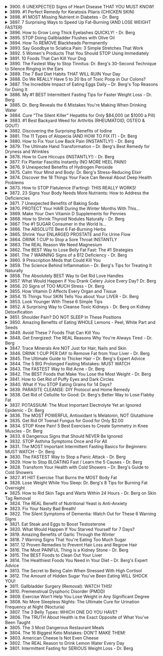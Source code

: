 <details>
<summary>3900. 6 UNEXPECTED Signs of Heart Disease THAT YOU MUST KNOW!</summary>

<a href="https://www.youtube.com/watch?v=bzAW-SNZj8A" target="_blank">
    <img src="https://img.youtube.com/vi/bzAW-SNZj8A/maxresdefault.jpg" width="200">
</a>


</details>

<details>
<summary>3899. #1 Perfect Remedy for Keratosis Pilaris (CHICKEN SKIN)</summary>

<a href="https://www.youtube.com/watch?v=ZOIY8LfgKGI" target="_blank">
    <img src="https://img.youtube.com/vi/ZOIY8LfgKGI/maxresdefault.jpg" width="200">
</a>


</details>

<details>
<summary>3898. #1 MOST Missing Nutrient in Diabetes - Dr. Berg</summary>

<a href="https://www.youtube.com/watch?v=P-z4_d0BAPE" target="_blank">
    <img src="https://img.youtube.com/vi/P-z4_d0BAPE/maxresdefault.jpg" width="200">
</a>


</details>

<details>
<summary>3897. 7 Surprising Ways to Speed Up Fat-Burning (AND LOSE WEIGHT FASTER)</summary>

<a href="https://www.youtube.com/watch?v=yKx8GaMWX9o" target="_blank">
    <img src="https://img.youtube.com/vi/yKx8GaMWX9o/maxresdefault.jpg" width="200">
</a>


</details>

<details>
<summary>3896. How to Grow Long Thick Eyelashes QUICKLY! - Dr. Berg</summary>

<a href="https://www.youtube.com/watch?v=YhNPTRKLHXc" target="_blank">
    <img src="https://img.youtube.com/vi/YhNPTRKLHXc/maxresdefault.jpg" width="200">
</a>


</details>

<details>
<summary>3895. STOP Doing Gallbladder Flushes with Olive Oil</summary>

<a href="https://www.youtube.com/watch?v=8v9zz0f6Iz4" target="_blank">
    <img src="https://img.youtube.com/vi/8v9zz0f6Iz4/maxresdefault.jpg" width="200">
</a>


</details>

<details>
<summary>3894. How To REMOVE Blackheads Permanently</summary>

<a href="https://www.youtube.com/watch?v=LNCtw7hHTTI" target="_blank">
    <img src="https://img.youtube.com/vi/LNCtw7hHTTI/maxresdefault.jpg" width="200">
</a>


</details>

<details>
<summary>3893. Say Goodbye to Sciatica Pain: 3 Simple Stretches That Work</summary>

<a href="https://www.youtube.com/watch?v=Htiz00ktAM4" target="_blank">
    <img src="https://img.youtube.com/vi/Htiz00ktAM4/maxresdefault.jpg" width="200">
</a>


</details>

<details>
<summary>3892. 5 Women's Products That You Should STOP Using Immediately</summary>

<a href="https://www.youtube.com/watch?v=N0OLVZDKGcE" target="_blank">
    <img src="https://img.youtube.com/vi/N0OLVZDKGcE/maxresdefault.jpg" width="200">
</a>


</details>

<details>
<summary>3891. 10 Foods That Can Kill Your Dog</summary>

<a href="https://www.youtube.com/watch?v=apxk9RAEtAE" target="_blank">
    <img src="https://img.youtube.com/vi/apxk9RAEtAE/maxresdefault.jpg" width="200">
</a>


</details>

<details>
<summary>3890. The Fastest Way to Stop Tinnitus: Dr. Berg's 30-Second Technique to Silence Ringing in the Ears</summary>

<a href="https://www.youtube.com/watch?v=3MDO8KB3zjk" target="_blank">
    <img src="https://img.youtube.com/vi/3MDO8KB3zjk/maxresdefault.jpg" width="200">
</a>


</details>

<details>
<summary>3889. The 7 Bad Diet Habits THAT WILL RUIN Your Day</summary>

<a href="https://www.youtube.com/watch?v=0cQ_OSagZ1I" target="_blank">
    <img src="https://img.youtube.com/vi/0cQ_OSagZ1I/maxresdefault.jpg" width="200">
</a>


</details>

<details>
<summary>3888. Do We REALLY Have 5 to 20 lbs of Toxic Poop in Our Colons?</summary>

<a href="https://www.youtube.com/watch?v=D1PmXfvCRd4" target="_blank">
    <img src="https://img.youtube.com/vi/D1PmXfvCRd4/maxresdefault.jpg" width="200">
</a>


</details>

<details>
<summary>3887. The Incredible Impact of Eating Eggs Daily – Dr. Berg's Top Reasons for Doing It</summary>

<a href="https://www.youtube.com/watch?v=--Rx7EZyC7s" target="_blank">
    <img src="https://img.youtube.com/vi/--Rx7EZyC7s/maxresdefault.jpg" width="200">
</a>


</details>

<details>
<summary>3886. My #1 BEST Intermittent Fasting Tips for Faster Weight Loss - Dr. Berg</summary>

<a href="https://www.youtube.com/watch?v=KVmSxe5tYKg" target="_blank">
    <img src="https://img.youtube.com/vi/KVmSxe5tYKg/maxresdefault.jpg" width="200">
</a>


</details>

<details>
<summary>3885. Dr. Berg Reveals the 6 Mistakes You're Making When Drinking Water</summary>

<a href="https://www.youtube.com/watch?v=yu9xzxRXuB4" target="_blank">
    <img src="https://img.youtube.com/vi/yu9xzxRXuB4/maxresdefault.jpg" width="200">
</a>


</details>

<details>
<summary>3884. Cure "The Silent Killer" Hepatitis for Only $84,000 (at $1000 a Pill)</summary>

<a href="https://www.youtube.com/watch?v=WFhBpWySIyM" target="_blank">
    <img src="https://img.youtube.com/vi/WFhBpWySIyM/maxresdefault.jpg" width="200">
</a>


</details>

<details>
<summary>3883. #1 Best Backyard Weed for Arthritis (RHEUMATOID, OSTEO & GOUT)</summary>

<a href="https://www.youtube.com/watch?v=KMHr18e9Nb8" target="_blank">
    <img src="https://img.youtube.com/vi/KMHr18e9Nb8/maxresdefault.jpg" width="200">
</a>


</details>

<details>
<summary>3882. Discovering the Surprising Benefits of Iodine</summary>

<a href="https://www.youtube.com/watch?v=ZMaqumn5Lcc" target="_blank">
    <img src="https://img.youtube.com/vi/ZMaqumn5Lcc/maxresdefault.jpg" width="200">
</a>


</details>

<details>
<summary>3881. The 11 Types of Alopecia (AND HOW TO FIX IT) - Dr. Berg</summary>

<a href="https://www.youtube.com/watch?v=iS00UfjoMXo" target="_blank">
    <img src="https://img.youtube.com/vi/iS00UfjoMXo/maxresdefault.jpg" width="200">
</a>


</details>

<details>
<summary>3880. How to Fix Your Low Back Pain (INSTANTLY!) - Dr. Berg</summary>

<a href="https://www.youtube.com/watch?v=DgoF2Nr6S3A" target="_blank">
    <img src="https://img.youtube.com/vi/DgoF2Nr6S3A/maxresdefault.jpg" width="200">
</a>


</details>

<details>
<summary>3879. The Ultimate Hand Transformation – Dr. Berg's Best Remedy for Dryness and Wrinkles</summary>

<a href="https://www.youtube.com/watch?v=pIB3neebwSk" target="_blank">
    <img src="https://img.youtube.com/vi/pIB3neebwSk/maxresdefault.jpg" width="200">
</a>


</details>

<details>
<summary>3878. How to Cure Hiccups (INSTANTLY!) - Dr. Berg</summary>

<a href="https://www.youtube.com/watch?v=DHVAwRW10Ww" target="_blank">
    <img src="https://img.youtube.com/vi/DHVAwRW10Ww/maxresdefault.jpg" width="200">
</a>


</details>

<details>
<summary>3877. Fix Plantar Fasciitis Instantly (NO MORE HEEL PAIN!)</summary>

<a href="https://www.youtube.com/watch?v=mPMvVMayCFo" target="_blank">
    <img src="https://img.youtube.com/vi/mPMvVMayCFo/maxresdefault.jpg" width="200">
</a>


</details>

<details>
<summary>3876. 9 Unexpected Benefits of Hydrogen Peroxide</summary>

<a href="https://www.youtube.com/watch?v=YVkR8PCqlZY" target="_blank">
    <img src="https://img.youtube.com/vi/YVkR8PCqlZY/maxresdefault.jpg" width="200">
</a>


</details>

<details>
<summary>3875. Calm Your Mind and Body: Dr. Berg's Stress-Reducing Elixir</summary>

<a href="https://www.youtube.com/watch?v=j6I6kbaJPeQ" target="_blank">
    <img src="https://img.youtube.com/vi/j6I6kbaJPeQ/maxresdefault.jpg" width="200">
</a>


</details>

<details>
<summary>3874. Discover the 18 Things Your Face Can Reveal About Deep Health Problems</summary>

<a href="https://www.youtube.com/watch?v=1pTdTYpvhFk" target="_blank">
    <img src="https://img.youtube.com/vi/1pTdTYpvhFk/maxresdefault.jpg" width="200">
</a>


</details>

<details>
<summary>3873. How to STOP Flatulence (Farting): THIS REALLY WORKS!</summary>

<a href="https://www.youtube.com/watch?v=roR2cqChkcM" target="_blank">
    <img src="https://img.youtube.com/vi/roR2cqChkcM/maxresdefault.jpg" width="200">
</a>


</details>

<details>
<summary>3872. 23 Signs Your Body Needs More Nutrients: How to Address the Deficiencies</summary>

<a href="https://www.youtube.com/watch?v=UqLuyop6Xtc" target="_blank">
    <img src="https://img.youtube.com/vi/UqLuyop6Xtc/maxresdefault.jpg" width="200">
</a>


</details>

<details>
<summary>3871. 7 Unexpected Benefits of Baking Soda</summary>

<a href="https://www.youtube.com/watch?v=4BjBPEx7OaQ" target="_blank">
    <img src="https://img.youtube.com/vi/4BjBPEx7OaQ/maxresdefault.jpg" width="200">
</a>


</details>

<details>
<summary>3870. PROTECT Your HAIR During the Winter Months With This...</summary>

<a href="https://www.youtube.com/watch?v=NewR0jDwHXw" target="_blank">
    <img src="https://img.youtube.com/vi/NewR0jDwHXw/maxresdefault.jpg" width="200">
</a>


</details>

<details>
<summary>3869. Make Your Own Vitamin D Supplements for Pennies</summary>

<a href="https://www.youtube.com/watch?v=YeYR1C7NMUI" target="_blank">
    <img src="https://img.youtube.com/vi/YeYR1C7NMUI/maxresdefault.jpg" width="200">
</a>


</details>

<details>
<summary>3868. How to Shrink Thyroid Nodules Naturally - Dr. Berg</summary>

<a href="https://www.youtube.com/watch?v=8JVOmgCJIFs" target="_blank">
    <img src="https://img.youtube.com/vi/8JVOmgCJIFs/maxresdefault.jpg" width="200">
</a>


</details>

<details>
<summary>3867. The #1 SUGAR Consumer in the World Is...</summary>

<a href="https://www.youtube.com/watch?v=C-T7UQ_ZP8M" target="_blank">
    <img src="https://img.youtube.com/vi/C-T7UQ_ZP8M/maxresdefault.jpg" width="200">
</a>


</details>

<details>
<summary>3866. The ABSOLUTE Best 6 Fat-Burning Herbs</summary>

<a href="https://www.youtube.com/watch?v=rCnAdzjSm9M" target="_blank">
    <img src="https://img.youtube.com/vi/rCnAdzjSm9M/maxresdefault.jpg" width="200">
</a>


</details>

<details>
<summary>3865. Shrink Your ENLARGED PROSTATE and Fix Urine Flow</summary>

<a href="https://www.youtube.com/watch?v=YU3LO6wbZAU" target="_blank">
    <img src="https://img.youtube.com/vi/YU3LO6wbZAU/maxresdefault.jpg" width="200">
</a>


</details>

<details>
<summary>3864. DRINK 1 CUP to Stop a Sore Throat INSTANTLY</summary>

<a href="https://www.youtube.com/watch?v=3khcsSHeDVY" target="_blank">
    <img src="https://img.youtube.com/vi/3khcsSHeDVY/maxresdefault.jpg" width="200">
</a>


</details>

<details>
<summary>3863. The REAL Reason We Need Magnesium</summary>

<a href="https://www.youtube.com/watch?v=c4IGYZ1iDUU" target="_blank">
    <img src="https://img.youtube.com/vi/c4IGYZ1iDUU/maxresdefault.jpg" width="200">
</a>


</details>

<details>
<summary>3862. The BEST Way to Lose Belly Fat Fast: The #1 Strategies</summary>

<a href="https://www.youtube.com/watch?v=Eu0OokQjfgI" target="_blank">
    <img src="https://img.youtube.com/vi/Eu0OokQjfgI/maxresdefault.jpg" width="200">
</a>


</details>

<details>
<summary>3861. The 7 WARNING Signs of a B12 Deficiency - Dr. Berg</summary>

<a href="https://www.youtube.com/watch?v=ChntJVuErlg" target="_blank">
    <img src="https://img.youtube.com/vi/ChntJVuErlg/maxresdefault.jpg" width="200">
</a>


</details>

<details>
<summary>3860. 9 Prescription Meds that Could Kill You</summary>

<a href="https://www.youtube.com/watch?v=q91NwRzb2TM" target="_blank">
    <img src="https://img.youtube.com/vi/q91NwRzb2TM/maxresdefault.jpg" width="200">
</a>


</details>

<details>
<summary>3859. The Science Behind Inflammation – Dr. Berg's Tips for Treating It Naturally</summary>

<a href="https://www.youtube.com/watch?v=J9g_LAXfS24" target="_blank">
    <img src="https://img.youtube.com/vi/J9g_LAXfS24/maxresdefault.jpg" width="200">
</a>


</details>

<details>
<summary>3858. The Absolutely BEST Way to Get Rid Love Handles</summary>

<a href="https://www.youtube.com/watch?v=izF4QUF3y5o" target="_blank">
    <img src="https://img.youtube.com/vi/izF4QUF3y5o/maxresdefault.jpg" width="200">
</a>


</details>

<details>
<summary>3857. What Would Happen if You Drank Celery Juice Every Day? Dr. Berg</summary>

<a href="https://www.youtube.com/watch?v=TQ5ovHN1O40" target="_blank">
    <img src="https://img.youtube.com/vi/TQ5ovHN1O40/maxresdefault.jpg" width="200">
</a>


</details>

<details>
<summary>3856. 20 Signs of TOO MUCH Stress - Dr. Berg</summary>

<a href="https://www.youtube.com/watch?v=MfLC0qX2Bn0" target="_blank">
    <img src="https://img.youtube.com/vi/MfLC0qX2Bn0/maxresdefault.jpg" width="200">
</a>


</details>

<details>
<summary>3855. How Vitamin D Affects Every Organ and Tissue</summary>

<a href="https://www.youtube.com/watch?v=zCmW5bLcE9s" target="_blank">
    <img src="https://img.youtube.com/vi/zCmW5bLcE9s/maxresdefault.jpg" width="200">
</a>


</details>

<details>
<summary>3854. 15 Things Your SKIN Tells You about Your LIVER - Dr. Berg</summary>

<a href="https://www.youtube.com/watch?v=-e6OMbs6Wys" target="_blank">
    <img src="https://img.youtube.com/vi/-e6OMbs6Wys/maxresdefault.jpg" width="200">
</a>


</details>

<details>
<summary>3853. Look Younger With These 6 Simple Tips</summary>

<a href="https://www.youtube.com/watch?v=Ds00uZKiTHo" target="_blank">
    <img src="https://img.youtube.com/vi/Ds00uZKiTHo/maxresdefault.jpg" width="200">
</a>


</details>

<details>
<summary>3852. A Surprising Way to Cleanse Toxic Kidneys - Dr. Berg on Kidney Detoxification</summary>

<a href="https://www.youtube.com/watch?v=2dox4_7b64I" target="_blank">
    <img src="https://img.youtube.com/vi/2dox4_7b64I/maxresdefault.jpg" width="200">
</a>


</details>

<details>
<summary>3851. Shoulder Pain? DO NOT SLEEP In These Positions</summary>

<a href="https://www.youtube.com/watch?v=gnWOGQn48pY" target="_blank">
    <img src="https://img.youtube.com/vi/gnWOGQn48pY/maxresdefault.jpg" width="200">
</a>


</details>

<details>
<summary>3850. Amazing Benefits of Eating WHOLE Lemons - Peel, White Part and Seeds</summary>

<a href="https://www.youtube.com/watch?v=1Z-EOytgEhA" target="_blank">
    <img src="https://img.youtube.com/vi/1Z-EOytgEhA/maxresdefault.jpg" width="200">
</a>


</details>

<details>
<summary>3849. Avoid These 7 Foods That Can Kill You</summary>

<a href="https://www.youtube.com/watch?v=VWIM33gm-FE" target="_blank">
    <img src="https://img.youtube.com/vi/VWIM33gm-FE/maxresdefault.jpg" width="200">
</a>


</details>

<details>
<summary>3848. Get Energized: The REAL Reasons Why You're Always Tired - Dr. Berg</summary>

<a href="https://www.youtube.com/watch?v=tt6cQ2AslVM" target="_blank">
    <img src="https://img.youtube.com/vi/tt6cQ2AslVM/maxresdefault.jpg" width="200">
</a>


</details>

<details>
<summary>3847. Trace Minerals Are NOT Just for Hair, Nails and Skin</summary>

<a href="https://www.youtube.com/watch?v=2Ze4nbRWnAM" target="_blank">
    <img src="https://img.youtube.com/vi/2Ze4nbRWnAM/maxresdefault.jpg" width="200">
</a>


</details>

<details>
<summary>3846. DRINK 1 CUP PER DAY to Remove Fat from Your Liver - Dr. Berg</summary>

<a href="https://www.youtube.com/watch?v=4YcYAVAyk9E" target="_blank">
    <img src="https://img.youtube.com/vi/4YcYAVAyk9E/maxresdefault.jpg" width="200">
</a>


</details>

<details>
<summary>3845. The Ultimate Guide to Thicker Hair – Dr. Berg's Expert Advice</summary>

<a href="https://www.youtube.com/watch?v=ZDiRxz95ftc" target="_blank">
    <img src="https://img.youtube.com/vi/ZDiRxz95ftc/maxresdefault.jpg" width="200">
</a>


</details>

<details>
<summary>3844. The 5 BIG Prolonged Fasting Mistakes: MUST WATCH</summary>

<a href="https://www.youtube.com/watch?v=j9c6zkXr9U4" target="_blank">
    <img src="https://img.youtube.com/vi/j9c6zkXr9U4/maxresdefault.jpg" width="200">
</a>


</details>

<details>
<summary>3843. The FASTEST Way to Rid Acne - Dr. Berg</summary>

<a href="https://www.youtube.com/watch?v=LYCHHYFS3gA" target="_blank">
    <img src="https://img.youtube.com/vi/LYCHHYFS3gA/maxresdefault.jpg" width="200">
</a>


</details>

<details>
<summary>3842. The BEST Foods that Make You Lose the Most Weight - Dr. Berg</summary>

<a href="https://www.youtube.com/watch?v=KE7_jDm99mg" target="_blank">
    <img src="https://img.youtube.com/vi/KE7_jDm99mg/maxresdefault.jpg" width="200">
</a>


</details>

<details>
<summary>3841. How to Get Rid of Puffy Eyes and Dark Circles</summary>

<a href="https://www.youtube.com/watch?v=6W1QfYYskv4" target="_blank">
    <img src="https://img.youtube.com/vi/6W1QfYYskv4/maxresdefault.jpg" width="200">
</a>


</details>

<details>
<summary>3840. What if You STOP Eating Grains for 14 Days?</summary>

<a href="https://www.youtube.com/watch?v=FIgFTmThhYM" target="_blank">
    <img src="https://img.youtube.com/vi/FIgFTmThhYM/maxresdefault.jpg" width="200">
</a>


</details>

<details>
<summary>3839. PARASITE CLEANSE: DIY Protocol and Home Remedy</summary>

<a href="https://www.youtube.com/watch?v=Tnpy3IwZgyI" target="_blank">
    <img src="https://img.youtube.com/vi/Tnpy3IwZgyI/maxresdefault.jpg" width="200">
</a>


</details>

<details>
<summary>3838. Get Rid of Cellulite for Good: Dr. Berg's Better Way to Lose Flabby Fat</summary>

<a href="https://www.youtube.com/watch?v=0lCuHaDj5pg" target="_blank">
    <img src="https://img.youtube.com/vi/0lCuHaDj5pg/maxresdefault.jpg" width="200">
</a>


</details>

<details>
<summary>3837. POTASSIUM: The Most Important Electrolyte Yet an Ignored Epidemic - Dr. Berg</summary>

<a href="https://www.youtube.com/watch?v=1hXpb3T96PU" target="_blank">
    <img src="https://img.youtube.com/vi/1hXpb3T96PU/maxresdefault.jpg" width="200">
</a>


</details>

<details>
<summary>3836. The MOST POWERFUL Antioxidant Is Melatonin, NOT Glutathione</summary>

<a href="https://www.youtube.com/watch?v=sNklS0lzlgA" target="_blank">
    <img src="https://img.youtube.com/vi/sNklS0lzlgA/maxresdefault.jpg" width="200">
</a>


</details>

<details>
<summary>3835. Get Rid Of Toenail Fungus for Good for Only $2.00</summary>

<a href="https://www.youtube.com/watch?v=gMnFOsJoTyE" target="_blank">
    <img src="https://img.youtube.com/vi/gMnFOsJoTyE/maxresdefault.jpg" width="200">
</a>


</details>

<details>
<summary>3834. STOP Knee Pain! 5 Best Exercises to Create Symmetry in Knee Muscles - Dr. Berg</summary>

<a href="https://www.youtube.com/watch?v=1NF6XAJq7KE" target="_blank">
    <img src="https://img.youtube.com/vi/1NF6XAJq7KE/maxresdefault.jpg" width="200">
</a>


</details>

<details>
<summary>3833. 8 Dangerous Signs that Should NEVER Be Ignored</summary>

<a href="https://www.youtube.com/watch?v=LM559JDVQok" target="_blank">
    <img src="https://img.youtube.com/vi/LM559JDVQok/maxresdefault.jpg" width="200">
</a>


</details>

<details>
<summary>3832. STOP Asthma Symptoms Once and For All</summary>

<a href="https://www.youtube.com/watch?v=yYj2E3yO3gY" target="_blank">
    <img src="https://img.youtube.com/vi/yYj2E3yO3gY/maxresdefault.jpg" width="200">
</a>


</details>

<details>
<summary>3831. The MOST Important Intermittent Fasting Basics for Beginners: MUST WATCH - Dr. Berg</summary>

<a href="https://www.youtube.com/watch?v=1rfzjRoalWM" target="_blank">
    <img src="https://img.youtube.com/vi/1rfzjRoalWM/maxresdefault.jpg" width="200">
</a>


</details>

<details>
<summary>3830. The FASTEST Way to Stop a Panic Attack - Dr. Berg</summary>

<a href="https://www.youtube.com/watch?v=os_mbYhqG8Y" target="_blank">
    <img src="https://img.youtube.com/vi/os_mbYhqG8Y/maxresdefault.jpg" width="200">
</a>


</details>

<details>
<summary>3829. How to Stop BLOATING Fast / Learn the 5 Causes - Dr. Berg</summary>

<a href="https://www.youtube.com/watch?v=7EKYAgSdjhA" target="_blank">
    <img src="https://img.youtube.com/vi/7EKYAgSdjhA/maxresdefault.jpg" width="200">
</a>


</details>

<details>
<summary>3828. Transform Your Health with Cold Showers – Dr. Berg's Guide to Cold Showers</summary>

<a href="https://www.youtube.com/watch?v=-IvJ15Ug6fc" target="_blank">
    <img src="https://img.youtube.com/vi/-IvJ15Ug6fc/maxresdefault.jpg" width="200">
</a>


</details>

<details>
<summary>3827. #1 HIIT Exercise That Burns the MOST Body Fat</summary>

<a href="https://www.youtube.com/watch?v=_eB3z1mhlBw" target="_blank">
    <img src="https://img.youtube.com/vi/_eB3z1mhlBw/maxresdefault.jpg" width="200">
</a>


</details>

<details>
<summary>3826. Lose Weight While You Sleep: Dr. Berg's 8 Tips for Burning Fat Overnight</summary>

<a href="https://www.youtube.com/watch?v=Hq9cItue5tc" target="_blank">
    <img src="https://img.youtube.com/vi/Hq9cItue5tc/maxresdefault.jpg" width="200">
</a>


</details>

<details>
<summary>3825. How to Rid Skin Tags and Warts Within 24 Hours - Dr. Berg on Skin Tag Removal</summary>

<a href="https://www.youtube.com/watch?v=6PwEAQPcuVo" target="_blank">
    <img src="https://img.youtube.com/vi/6PwEAQPcuVo/maxresdefault.jpg" width="200">
</a>


</details>

<details>
<summary>3824. The REAL Benefit of Nutritional Yeast is Anti-Anxiety</summary>

<a href="https://www.youtube.com/watch?v=zOyEuQEvzrw" target="_blank">
    <img src="https://img.youtube.com/vi/zOyEuQEvzrw/maxresdefault.jpg" width="200">
</a>


</details>

<details>
<summary>3823. Fix Your Nasty Bad Breath!</summary>

<a href="https://www.youtube.com/watch?v=AolW2szNfNc" target="_blank">
    <img src="https://img.youtube.com/vi/AolW2szNfNc/maxresdefault.jpg" width="200">
</a>


</details>

<details>
<summary>3822. The Silent Symptoms of Dementia: Watch Out for These 6 Warning Signs</summary>

<a href="https://www.youtube.com/watch?v=fFF2GvkQfNU" target="_blank">
    <img src="https://img.youtube.com/vi/fFF2GvkQfNU/maxresdefault.jpg" width="200">
</a>


</details>

<details>
<summary>3821. Eat Steak and Eggs to Boost Testosterone</summary>

<a href="https://www.youtube.com/watch?v=HJlQ_jpPOJ0" target="_blank">
    <img src="https://img.youtube.com/vi/HJlQ_jpPOJ0/maxresdefault.jpg" width="200">
</a>


</details>

<details>
<summary>3820. What Would Happen If You Starved Yourself for 7 Days?</summary>

<a href="https://www.youtube.com/watch?v=WR9yqC8HQGg" target="_blank">
    <img src="https://img.youtube.com/vi/WR9yqC8HQGg/maxresdefault.jpg" width="200">
</a>


</details>

<details>
<summary>3819. Amazing Benefits of Garlic Through the Winter</summary>

<a href="https://www.youtube.com/watch?v=imO33X-SbDY" target="_blank">
    <img src="https://img.youtube.com/vi/imO33X-SbDY/maxresdefault.jpg" width="200">
</a>


</details>

<details>
<summary>3818. 7 Warning Signs That You're Eating Too Much Sugar</summary>

<a href="https://www.youtube.com/watch?v=SjZiSqKYxx8" target="_blank">
    <img src="https://img.youtube.com/vi/SjZiSqKYxx8/maxresdefault.jpg" width="200">
</a>


</details>

<details>
<summary>3817. 12 Proven Remedies to Prevent Hair Loss and Regrow Hair</summary>

<a href="https://www.youtube.com/watch?v=wrhGIgye_Z4" target="_blank">
    <img src="https://img.youtube.com/vi/wrhGIgye_Z4/maxresdefault.jpg" width="200">
</a>


</details>

<details>
<summary>3816. The Most PAINFUL Thing is a Kidney Stone - Dr. Berg</summary>

<a href="https://www.youtube.com/watch?v=gx375QamTLE" target="_blank">
    <img src="https://img.youtube.com/vi/gx375QamTLE/maxresdefault.jpg" width="200">
</a>


</details>

<details>
<summary>3815. The BEST Foods to Clean Out Your Liver</summary>

<a href="https://www.youtube.com/watch?v=xcS9x01gB18" target="_blank">
    <img src="https://img.youtube.com/vi/xcS9x01gB18/maxresdefault.jpg" width="200">
</a>


</details>

<details>
<summary>3814. The Healthiest Foods You Need in Your Diet – Dr. Berg's Expert Advice</summary>

<a href="https://www.youtube.com/watch?v=BGwb8_hbzUM" target="_blank">
    <img src="https://img.youtube.com/vi/BGwb8_hbzUM/maxresdefault.jpg" width="200">
</a>


</details>

<details>
<summary>3813. The Secret to Being Calm When Stressed With High Cortisol</summary>

<a href="https://www.youtube.com/watch?v=_tqi3ABznwc" target="_blank">
    <img src="https://img.youtube.com/vi/_tqi3ABznwc/maxresdefault.jpg" width="200">
</a>


</details>

<details>
<summary>3812. The Amount of Hidden Sugar You've Been Eating WILL SHOCK YOU!</summary>

<a href="https://www.youtube.com/watch?v=lY247YB-qg0" target="_blank">
    <img src="https://img.youtube.com/vi/lY247YB-qg0/maxresdefault.jpg" width="200">
</a>


</details>

<details>
<summary>3811. Gallbladder Surgery (Removal): WATCH THIS!</summary>

<a href="https://www.youtube.com/watch?v=CmwDBs_CvI8" target="_blank">
    <img src="https://img.youtube.com/vi/CmwDBs_CvI8/maxresdefault.jpg" width="200">
</a>


</details>

<details>
<summary>3810. Premenstrual Dysphoric Disorder (PMDD)</summary>

<a href="https://www.youtube.com/watch?v=NgU9wbRtsNA" target="_blank">
    <img src="https://img.youtube.com/vi/NgU9wbRtsNA/maxresdefault.jpg" width="200">
</a>


</details>

<details>
<summary>3809. Exercise Won’t Help You Lose Weight in Any Significant Degree</summary>

<a href="https://www.youtube.com/watch?v=StaCIgBtuOM" target="_blank">
    <img src="https://img.youtube.com/vi/StaCIgBtuOM/maxresdefault.jpg" width="200">
</a>


</details>

<details>
<summary>3808. No More Sleepless Nights: The Ultimate Cure for Urination Frequency at Night (Nocturia)</summary>

<a href="https://www.youtube.com/watch?v=Iwza7s0RbzM" target="_blank">
    <img src="https://img.youtube.com/vi/Iwza7s0RbzM/maxresdefault.jpg" width="200">
</a>


</details>

<details>
<summary>3807. The 3 Belly Types: WHICH ONE DO YOU HAVE?</summary>

<a href="https://www.youtube.com/watch?v=RspVsOLQxzI" target="_blank">
    <img src="https://img.youtube.com/vi/RspVsOLQxzI/maxresdefault.jpg" width="200">
</a>


</details>

<details>
<summary>3806. The TRUTH About Health is the Exact Opposite of What You've Been Taught</summary>

<a href="https://www.youtube.com/watch?v=DIP9kINN_ao" target="_blank">
    <img src="https://img.youtube.com/vi/DIP9kINN_ao/maxresdefault.jpg" width="200">
</a>


</details>

<details>
<summary>3805. The 3 Most Dangerous Restaurant Meals</summary>

<a href="https://www.youtube.com/watch?v=yDOQ4prN23M" target="_blank">
    <img src="https://img.youtube.com/vi/yDOQ4prN23M/maxresdefault.jpg" width="200">
</a>


</details>

<details>
<summary>3804. The 16 Biggest Keto Mistakes: DON'T MAKE THEM!</summary>

<a href="https://www.youtube.com/watch?v=xDriJqaAiPg" target="_blank">
    <img src="https://img.youtube.com/vi/xDriJqaAiPg/maxresdefault.jpg" width="200">
</a>


</details>

<details>
<summary>3803. American Cheese Is Not Even Cheese</summary>

<a href="https://www.youtube.com/watch?v=rrOdKMNQqRo" target="_blank">
    <img src="https://img.youtube.com/vi/rrOdKMNQqRo/maxresdefault.jpg" width="200">
</a>


</details>

<details>
<summary>3802. The REAL Reason to Drink Lemon Water Every Day</summary>

<a href="https://www.youtube.com/watch?v=hjkEj-WOEdg" target="_blank">
    <img src="https://img.youtube.com/vi/hjkEj-WOEdg/maxresdefault.jpg" width="200">
</a>


</details>

<details>
<summary>3801. Intermittent Fasting for SERIOUS Weight Loss - Dr. Berg</summary>

<a href="https://www.youtube.com/watch?v=xF0OJh19Ubw" target="_blank">
    <img src="https://img.youtube.com/vi/xF0OJh19Ubw/maxresdefault.jpg" width="200">
</a>


</details>

